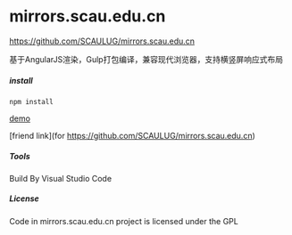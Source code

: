 # mirrors.scau.edu.cn
https://github.com/SCAULUG/mirrors.scau.edu.cn


基于AngularJS渲染，Gulp打包编译，兼容现代浏览器，支持横竖屏响应式布局


##### install

```shell
npm install
```


[demo](https://flyher.github.io/mirrors.scau.edu.cn/)

[friend link](for https://github.com/SCAULUG/mirrors.scau.edu.cn)


##### Tools

Build By Visual Studio Code

##### License

Code in mirrors.scau.edu.cn project is licensed under the GPL